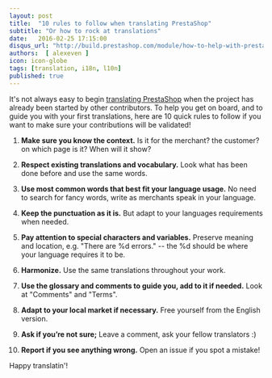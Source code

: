 ```yaml
---
layout: post
title:  "10 rules to follow when translating PrestaShop"
subtitle: "Or how to rock at translations"
date:   2016-02-25 17:15:00
disqus_url: "http://build.prestashop.com/module/how-to-help-with-prestashop-translation/"
authors:  [ alexeven ]
icon: icon-globe
tags: [translation, i18n, l10n]
published: true
---
```


It's not always easy to begin [translating PrestaShop](https://crowdin.com/project/prestashop-official) when the project has already been started by other contributors.
To help you get on board, and to guide you with your first translations, here are 10 quick rules to follow if you want to make sure your contributions will be validated!


1. **Make sure you know the context.**
Is it for the merchant? the customer? on which page is it? When will it show?


2. **Respect existing translations and vocabulary.**
Look what has been done before and use the same words.


3. **Use most common words that best fit your language usage.**
No need to search for fancy words, write as merchants speak in your language.


4. **Keep the punctuation as it is.**
But adapt to your languages requirements when needed.


5. **Pay attention to special characters and variables.**
Preserve meaning and location, e.g. "There are %d errors." -- the %d should be where your language requires it to be.


6. **Harmonize.**
Use the same translations throughout your work.


7. **Use the glossary and comments to guide you, add to it if needed.**
Look at "Comments" and "Terms".


8. **Adapt to your local market if necessary.**
Free yourself from the English version.


9. **Ask if you’re not sure;**
Leave a comment, ask your fellow translators :)


10. **Report if you see anything wrong.**
Open an issue if you spot a mistake!

Happy translatin'!
